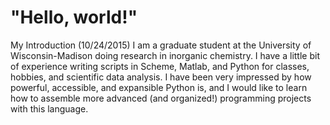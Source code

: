 # "Hello, world!"

My Introduction (10/24/2015)
I am a graduate student at the University of Wisconsin-Madison doing research in inorganic chemistry. I have a little bit of experience writing scripts in Scheme, Matlab, and Python for classes, hobbies, and scientific data analysis. I have been very impressed by how powerful, accessible, and expansible Python is, and I would like to learn how to assemble more advanced (and organized!) programming projects with this language. 
